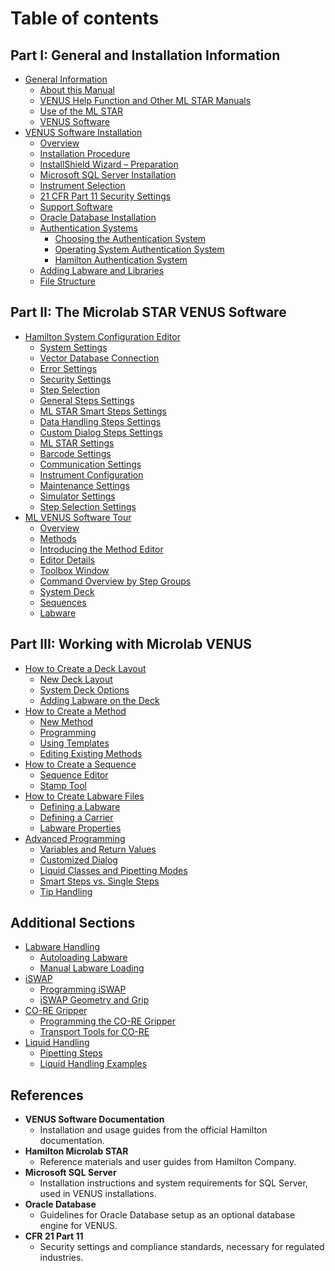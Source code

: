 # Table of contents

## Part I: General and Installation Information
- [General Information](Part_I/General_Information/README.md)
  - [About this Manual](Part_I/General_Information/About_this_Manual.md)
  - [VENUS Help Function and Other ML STAR Manuals](Part_I/General_Information/VENUS_Help_Function.md)
  - [Use of the ML STAR](Part_I/General_Information/Use_of_ML_STAR.md)
  - [VENUS Software](Part_I/General_Information/VENUS_Software.md)
- [VENUS Software Installation](Part_I/Installation/README.md)
  - [Overview](Part_I/Installation/Overview.md)
  - [Installation Procedure](Part_I/Installation/Installation_Procedure.md)
  - [InstallShield Wizard – Preparation](Part_I/Installation/InstallShield_Preparation.md)
  - [Microsoft SQL Server Installation](Part_I/Installation/Microsoft_SQL_Server.md)
  - [Instrument Selection](Part_I/Installation/Instrument_Selection.md)
  - [21 CFR Part 11 Security Settings](Part_I/Installation/21_CFR_Part_11_Security_Settings.md)
  - [Support Software](Part_I/Installation/Support_Software.md)
  - [Oracle Database Installation](Part_I/Installation/Oracle_Database_Installation.md)
  - [Authentication Systems](Part_I/Installation/Authentication_Systems.md)
    - [Choosing the Authentication System](Part_I/Installation/Choosing_Authentication_System.md)
    - [Operating System Authentication System](Part_I/Installation/Operating_System_Authentication_System.md)
    - [Hamilton Authentication System](Part_I/Installation/Hamilton_Authentication_System.md)
  - [Adding Labware and Libraries](Part_I/Installation/Adding_Labware_Libraries.md)
  - [File Structure](Part_I/Installation/File_Structure.md)

## Part II: The Microlab STAR VENUS Software
- [Hamilton System Configuration Editor](Part_II/Configuration_Editor/README.md)
  - [System Settings](Part_II/Configuration_Editor/System_Settings.md)
  - [Vector Database Connection](Part_II/Configuration_Editor/Vector_Database_Connection.md)
  - [Error Settings](Part_II/Configuration_Editor/Error_Settings.md)
  - [Security Settings](Part_II/Configuration_Editor/Security_Settings.md)
  - [Step Selection](Part_II/Configuration_Editor/Step_Selection.md)
  - [General Steps Settings](Part_II/Configuration_Editor/General_Steps_Settings.md)
  - [ML STAR Smart Steps Settings](Part_II/Configuration_Editor/ML_STAR_Smart_Steps_Settings.md)
  - [Data Handling Steps Settings](Part_II/Configuration_Editor/Data_Handling_Steps_Settings.md)
  - [Custom Dialog Steps Settings](Part_II/Configuration_Editor/Custom_Dialog_Steps_Settings.md)
  - [ML STAR Settings](Part_II/Configuration_Editor/ML_STAR_Settings.md)
  - [Barcode Settings](Part_II/Configuration_Editor/Barcode_Settings.md)
  - [Communication Settings](Part_II/Configuration_Editor/Communication_Settings.md)
  - [Instrument Configuration](Part_II/Configuration_Editor/Instrument_Configuration.md)
  - [Maintenance Settings](Part_II/Configuration_Editor/Maintenance_Settings.md)
  - [Simulator Settings](Part_II/Configuration_Editor/Simulator_Settings.md)
  - [Step Selection Settings](Part_II/Configuration_Editor/Step_Selection_Settings.md)
- [ML VENUS Software Tour](Part_II/Software_Tour/README.md)
  - [Overview](Part_II/Software_Tour/Overview.md)
  - [Methods](Part_II/Software_Tour/Methods.md)
  - [Introducing the Method Editor](Part_II/Software_Tour/Method_Editor.md)
  - [Editor Details](Part_II/Software_Tour/Editor_Details.md)
  - [Toolbox Window](Part_II/Software_Tour/Toolbox_Window.md)
  - [Command Overview by Step Groups](Part_II/Software_Tour/Command_Overview.md)
  - [System Deck](Part_II/Software_Tour/System_Deck.md)
  - [Sequences](Part_II/Software_Tour/Sequences.md)
  - [Labware](Part_II/Software_Tour/Labware.md)

## Part III: Working with Microlab VENUS
- [How to Create a Deck Layout](Part_III/Deck_Layout/README.md)
  - [New Deck Layout](Part_III/Deck_Layout/New_Deck_Layout.md)
  - [System Deck Options](Part_III/Deck_Layout/System_Deck_Options.md)
  - [Adding Labware on the Deck](Part_III/Deck_Layout/Adding_Labware.md)
- [How to Create a Method](Part_III/Method_Creation/README.md)
  - [New Method](Part_III/Method_Creation/New_Method.md)
  - [Programming](Part_III/Method_Creation/Programming.md)
  - [Using Templates](Part_III/Method_Creation/Using_Templates.md)
  - [Editing Existing Methods](Part_III/Method_Creation/Editing_Methods.md)
- [How to Create a Sequence](Part_III/Sequence_Creation/README.md)
  - [Sequence Editor](Part_III/Sequence_Creation/Sequence_Editor.md)
  - [Stamp Tool](Part_III/Sequence_Creation/Stamp_Tool.md)
- [How to Create Labware Files](Part_III/Labware_Files/README.md)
  - [Defining a Labware](Part_III/Labware_Files/Defining_Labware.md)
  - [Defining a Carrier](Part_III/Labware_Files/Defining_Carrier.md)
  - [Labware Properties](Part_III/Labware_Files/Labware_Properties.md)
- [Advanced Programming](Part_III/Advanced_Programming/README.md)
  - [Variables and Return Values](Part_III/Advanced_Programming/Variables_Return_Values.md)
  - [Customized Dialog](Part_III/Advanced_Programming/Customized_Dialog.md)
  - [Liquid Classes and Pipetting Modes](Part_III/Advanced_Programming/Liquid_Classes.md)
  - [Smart Steps vs. Single Steps](Part_III/Advanced_Programming/Smart_Steps_vs_Single_Steps.md)
  - [Tip Handling](Part_III/Advanced_Programming/Tip_Handling.md)

## Additional Sections
- [Labware Handling](Additional_Sections/Labware_Handling/README.md)
  - [Autoloading Labware](Additional_Sections/Labware_Handling/Autoloading_Labware.md)
  - [Manual Labware Loading](Additional_Sections/Labware_Handling/Manual_Labware_Loading.md)
- [iSWAP](Additional_Sections/iSWAP/README.md)
  - [Programming iSWAP](Additional_Sections/iSWAP/Programming_iSWAP.md)
  - [iSWAP Geometry and Grip](Additional_Sections/iSWAP/iSWAP_Geometry.md)
- [CO-RE Gripper](Additional_Sections/CO_RE_Gripper/README.md)
  - [Programming the CO-RE Gripper](Additional_Sections/CO_RE_Gripper/Programming_CO_RE_Gripper.md)
  - [Transport Tools for CO-RE](Additional_Sections/CO_RE_Gripper/Transport_Tools.md)
- [Liquid Handling](Additional_Sections/Liquid_Handling/README.md)
  - [Pipetting Steps](Additional_Sections/Liquid_Handling/Pipetting_Steps.md)
  - [Liquid Handling Examples](Additional_Sections/Liquid_Handling/Liquid_Handling_Examples.md)

## References
- **VENUS Software Documentation**  
  - Installation and usage guides from the official Hamilton documentation.
- **Hamilton Microlab STAR**  
  - Reference materials and user guides from Hamilton Company.
- **Microsoft SQL Server**  
  - Installation instructions and system requirements for SQL Server, used in VENUS installations.
- **Oracle Database**  
  - Guidelines for Oracle Database setup as an optional database engine for VENUS.
- **CFR 21 Part 11**  
  - Security settings and compliance standards, necessary for regulated industries.